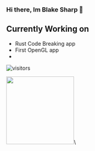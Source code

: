 ### Hi there, Im Blake Sharp 👋

## Currently Working on
- Rust Code Breaking app
- First OpenGL app
- 

![visitors](https://visitor-badge.glitch.me/badge?page_id=page.id)

<img height="180em" src="https://github-readme-stats.vercel.app/api?username=BlakeSharp&show_icons=true&hide_border=true&&count_private=true&include_all_commits=true" />\
